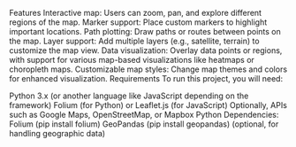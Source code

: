 Features
Interactive map: Users can zoom, pan, and explore different regions of the map.
Marker support: Place custom markers to highlight important locations.
Path plotting: Draw paths or routes between points on the map.
Layer support: Add multiple layers (e.g., satellite, terrain) to customize the map view.
Data visualization: Overlay data points or regions, with support for various map-based visualizations like heatmaps or choropleth maps.
Customizable map styles: Change map themes and colors for enhanced visualization.
Requirements
To run this project, you will need:

Python 3.x (or another language like JavaScript depending on the framework)
Folium (for Python) or Leaflet.js (for JavaScript)
Optionally, APIs such as Google Maps, OpenStreetMap, or Mapbox
Python Dependencies:
Folium (pip install folium)
GeoPandas (pip install geopandas) (optional, for handling geographic data)
